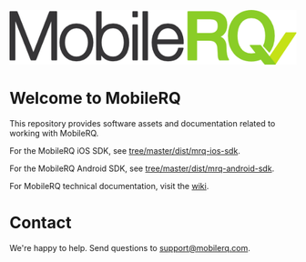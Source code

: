 ![MobileRQ](MobileRQ-logo.png)

# Welcome to MobileRQ

This repository provides software assets and documentation related to working with MobileRQ.

For the MobileRQ iOS SDK, see [tree/master/dist/mrq-ios-sdk](tree/master/dist/mrq-sdk-ios).

For the MobileRQ Android SDK, see [tree/master/dist/mrq-android-sdk](tree/master/dist/mrq-sdk-android).

For MobileRQ technical documentation, visit the [wiki](wiki).

# Contact

We're happy to help. Send questions to support@mobilerq.com.
